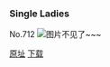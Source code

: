 ### Single Ladies
No.712
![图片不见了~~~](https://imgs.xkcd.com/comics/single_ladies.png)

[原址](https://xkcd.com//712) [下载](https://imgs.xkcd.com/comics/single_ladies.png)

